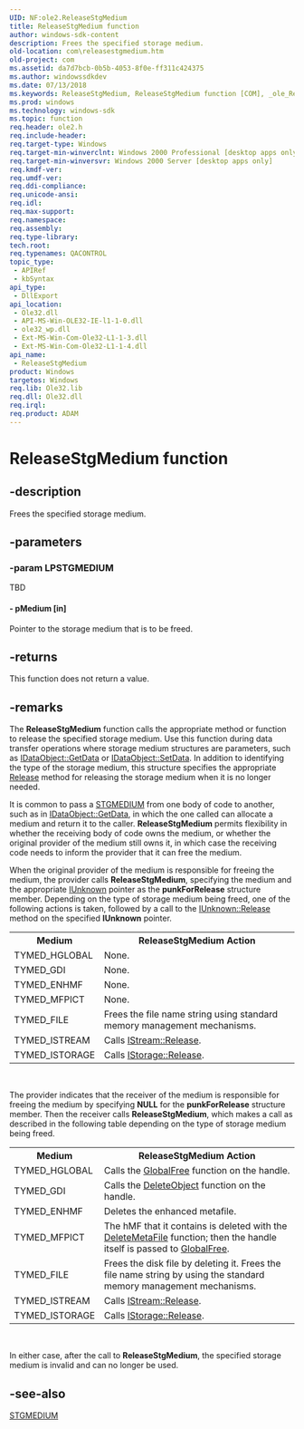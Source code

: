 ```yaml
---
UID: NF:ole2.ReleaseStgMedium
title: ReleaseStgMedium function
author: windows-sdk-content
description: Frees the specified storage medium.
old-location: com\releasestgmedium.htm
old-project: com
ms.assetid: da7d7bcb-0b5b-4053-8f0e-ff311c424375
ms.author: windowssdkdev
ms.date: 07/13/2018
ms.keywords: ReleaseStgMedium, ReleaseStgMedium function [COM], _ole_ReleaseStgMedium, com.releasestgmedium, ole2/ReleaseStgMedium
ms.prod: windows
ms.technology: windows-sdk
ms.topic: function
req.header: ole2.h
req.include-header: 
req.target-type: Windows
req.target-min-winverclnt: Windows 2000 Professional [desktop apps only]
req.target-min-winversvr: Windows 2000 Server [desktop apps only]
req.kmdf-ver: 
req.umdf-ver: 
req.ddi-compliance: 
req.unicode-ansi: 
req.idl: 
req.max-support: 
req.namespace: 
req.assembly: 
req.type-library: 
tech.root: 
req.typenames: QACONTROL
topic_type:
 - APIRef
 - kbSyntax
api_type:
 - DllExport
api_location:
 - Ole32.dll
 - API-MS-Win-OLE32-IE-l1-1-0.dll
 - ole32_wp.dll
 - Ext-MS-Win-Com-Ole32-L1-1-3.dll
 - Ext-MS-Win-Com-Ole32-L1-1-4.dll
api_name:
 - ReleaseStgMedium
product: Windows
targetos: Windows
req.lib: Ole32.lib
req.dll: Ole32.dll
req.irql: 
req.product: ADAM
---
```


# ReleaseStgMedium function


## -description


Frees the specified storage medium.


## -parameters




### -param LPSTGMEDIUM

TBD




#### - pMedium [in]

Pointer to the storage medium that is to be freed.


## -returns



This function does not return a value.




## -remarks



The <b>ReleaseStgMedium</b> function calls the appropriate method or function to release the specified storage medium. Use this function during data transfer operations where storage medium structures are parameters, such as <a href="https://msdn.microsoft.com/05118461-0438-4715-b2c2-fc2471ce38f0">IDataObject::GetData</a> or <a href="https://msdn.microsoft.com/7430d12c-ab07-4a9c-a845-4743818afbc7">IDataObject::SetData</a>. In addition to identifying the type of the storage medium, this structure specifies the appropriate <a href="https://msdn.microsoft.com/4b494c6f-f0ee-4c35-ae45-ed956f40dc7a">Release</a> method for releasing the storage medium when it is no longer needed.

It is common to pass a <a href="https://msdn.microsoft.com/5d05819a-10db-4d8e-91e4-8a7c05885cde">STGMEDIUM</a> from one body of code to another, such as in <a href="https://msdn.microsoft.com/05118461-0438-4715-b2c2-fc2471ce38f0">IDataObject::GetData</a>, in which the one called can allocate a medium and return it to the caller. <b>ReleaseStgMedium</b> permits flexibility in whether the receiving body of code owns the medium, or whether the original provider of the medium still owns it, in which case the receiving code needs to inform the provider that it can free the medium.

When the original provider of the medium is responsible for freeing the medium, the provider calls <b>ReleaseStgMedium</b>, specifying the medium and the appropriate <a href="https://msdn.microsoft.com/33f1d79a-33fc-4ce5-a372-e08bda378332">IUnknown</a> pointer as the <b>punkForRelease</b> structure member. Depending on the type of storage medium being freed, one of the following actions is taken, followed by a call to the <a href="https://msdn.microsoft.com/4b494c6f-f0ee-4c35-ae45-ed956f40dc7a">IUnknown::Release</a> method on the specified <b>IUnknown</b> pointer.

<table>
<tr>
<th>Medium</th>
<th>ReleaseStgMedium Action</th>
</tr>
<tr>
<td>TYMED_HGLOBAL</td>
<td>None.</td>
</tr>
<tr>
<td>TYMED_GDI</td>
<td>None.</td>
</tr>
<tr>
<td>TYMED_ENHMF</td>
<td>None.</td>
</tr>
<tr>
<td>TYMED_MFPICT</td>
<td>None.</td>
</tr>
<tr>
<td>TYMED_FILE</td>
<td>Frees the file name string using standard memory management mechanisms.</td>
</tr>
<tr>
<td>TYMED_ISTREAM</td>
<td>Calls <a href="https://msdn.microsoft.com/4b494c6f-f0ee-4c35-ae45-ed956f40dc7a">IStream::Release</a>.</td>
</tr>
<tr>
<td>TYMED_ISTORAGE</td>
<td>Calls <a href="https://msdn.microsoft.com/4b494c6f-f0ee-4c35-ae45-ed956f40dc7a">IStorage::Release</a>.</td>
</tr>
</table>
 

The provider indicates that the receiver of the medium is responsible for freeing the medium by specifying <b>NULL</b> for the <b>punkForRelease</b> structure member. Then the receiver calls <b>ReleaseStgMedium</b>, which makes a call as described in the following table depending on the type of storage medium being freed.

<table>
<tr>
<th>Medium</th>
<th>ReleaseStgMedium Action</th>
</tr>
<tr>
<td>TYMED_HGLOBAL</td>
<td>Calls the <a href="https://msdn.microsoft.com/5fe910ac-f857-45ca-9c0f-4f9ba3c5e61b">GlobalFree</a> function on the handle.</td>
</tr>
<tr>
<td>TYMED_GDI</td>
<td>Calls the <a href="https://msdn.microsoft.com/cc679af0-6839-4c83-9c42-39d7ededda40">DeleteObject</a> function on the handle.</td>
</tr>
<tr>
<td>TYMED_ENHMF</td>
<td>Deletes the enhanced metafile.</td>
</tr>
<tr>
<td>TYMED_MFPICT</td>
<td>The hMF that it contains is deleted with the <a href="https://msdn.microsoft.com/51766282-f185-4e29-a36e-1069d9d61f7c">DeleteMetaFile</a> function; then the handle itself is passed to <a href="https://msdn.microsoft.com/5fe910ac-f857-45ca-9c0f-4f9ba3c5e61b">GlobalFree</a>.</td>
</tr>
<tr>
<td>TYMED_FILE</td>
<td>Frees the disk file by deleting it. Frees the file name string by using the standard memory management mechanisms.</td>
</tr>
<tr>
<td>TYMED_ISTREAM</td>
<td>Calls <a href="https://msdn.microsoft.com/4b494c6f-f0ee-4c35-ae45-ed956f40dc7a">IStream::Release</a>.</td>
</tr>
<tr>
<td>TYMED_ISTORAGE</td>
<td>Calls <a href="https://msdn.microsoft.com/4b494c6f-f0ee-4c35-ae45-ed956f40dc7a">IStorage::Release</a>.</td>
</tr>
</table>
 

In either case, after the call to <b>ReleaseStgMedium</b>, the specified storage medium is invalid and can no longer be used.




## -see-also




<a href="https://msdn.microsoft.com/5d05819a-10db-4d8e-91e4-8a7c05885cde">STGMEDIUM</a>
 

 

